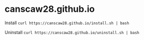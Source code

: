 # canscaw28.github.io

Install
`curl https://canscaw28.github.io/install.sh | bash`

Uninstall
`curl https://canscaw28.github.io/uninstall.sh | bash`

